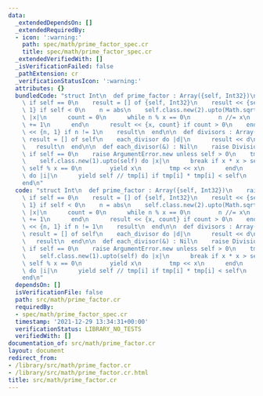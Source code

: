 ```yaml
---
data:
  _extendedDependsOn: []
  _extendedRequiredBy:
  - icon: ':warning:'
    path: spec/math/prime_factor_spec.cr
    title: spec/math/prime_factor_spec.cr
  _extendedVerifiedWith: []
  _isVerificationFailed: false
  _pathExtension: cr
  _verificationStatusIcon: ':warning:'
  attributes: {}
  bundledCode: "struct Int\n  def prime_factor : Array({self, Int32})\n    raise DivisionByZeroError.new\
    \ if self == 0\n    result = [] of {self, Int32}\n    result << {self.class.new(-1),\
    \ 1} if self < 0\n    n = abs\n    self.class.new(2).upto(Math.sqrt(n).ceil) do\
    \ |x|\n      count = 0\n      while n % x == 0\n        n //= x\n        count\
    \ += 1\n      end\n      result << {x, count} if count > 0\n    end\n    result\
    \ << {n, 1} if n != 1\n    result\n  end\n\n  def divisors : Array(self)\n   \
    \ result = [] of self\n    each_divisor do |d|\n      result << d\n    end\n \
    \   result\n  end\n\n  def each_divisor(&) : Nil\n    raise DivisionByZeroError.new\
    \ if self == 0\n    raise ArgumentError.new unless self > 0\n    tmp = [] of self\n\
    \    self.class.new(1).upto(self) do |x|\n      break if x * x > self\n      if\
    \ self % x == 0\n        yield x\n        tmp << x\n      end\n    end\n    (0...tmp.size).reverse_each\
    \ do |i|\n      yield self // tmp[i] if tmp[i] * tmp[i] < self\n    end\n  end\n\
    end\n"
  code: "struct Int\n  def prime_factor : Array({self, Int32})\n    raise DivisionByZeroError.new\
    \ if self == 0\n    result = [] of {self, Int32}\n    result << {self.class.new(-1),\
    \ 1} if self < 0\n    n = abs\n    self.class.new(2).upto(Math.sqrt(n).ceil) do\
    \ |x|\n      count = 0\n      while n % x == 0\n        n //= x\n        count\
    \ += 1\n      end\n      result << {x, count} if count > 0\n    end\n    result\
    \ << {n, 1} if n != 1\n    result\n  end\n\n  def divisors : Array(self)\n   \
    \ result = [] of self\n    each_divisor do |d|\n      result << d\n    end\n \
    \   result\n  end\n\n  def each_divisor(&) : Nil\n    raise DivisionByZeroError.new\
    \ if self == 0\n    raise ArgumentError.new unless self > 0\n    tmp = [] of self\n\
    \    self.class.new(1).upto(self) do |x|\n      break if x * x > self\n      if\
    \ self % x == 0\n        yield x\n        tmp << x\n      end\n    end\n    (0...tmp.size).reverse_each\
    \ do |i|\n      yield self // tmp[i] if tmp[i] * tmp[i] < self\n    end\n  end\n\
    end\n"
  dependsOn: []
  isVerificationFile: false
  path: src/math/prime_factor.cr
  requiredBy:
  - spec/math/prime_factor_spec.cr
  timestamp: '2021-12-29 13:34:31+00:00'
  verificationStatus: LIBRARY_NO_TESTS
  verifiedWith: []
documentation_of: src/math/prime_factor.cr
layout: document
redirect_from:
- /library/src/math/prime_factor.cr
- /library/src/math/prime_factor.cr.html
title: src/math/prime_factor.cr
---
```

